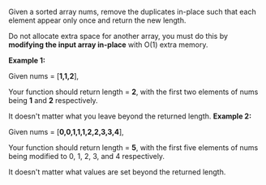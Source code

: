 Given a sorted array nums, remove the duplicates in-place such that each element appear only once and return the new length.

Do not allocate extra space for another array, you must do this by **modifying the input array in-place** with O(1) extra memory.

**Example 1:**

Given nums = [**1,1,2**],

Your function should return length = **2**, with the first two elements of nums being **1** and **2** respectively.

It doesn\'t matter what you leave beyond the returned length.
**Example 2:**

Given nums = [**0,0,1,1,1,2,2,3,3,4**],

Your function should return length = **5**, with the first five elements of nums being modified to 0, 1, 2, 3, and 4 respectively.

It doesn\'t matter what values are set beyond the returned length.
